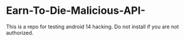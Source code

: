 # Earn-To-Die-Malicious-API-
This is a repo for testing android 14 hacking. Do not install if you are not authorized.
